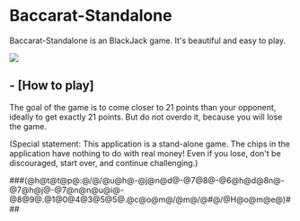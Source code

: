 # Baccarat-Standalone

Baccarat-Standalone is an BlackJack game.
It's beautiful and easy to play.

![](https://github.com/poker-games/Baccarat-Standalone/blob/master/preview.png)

## - [How to play]
The goal of the game is to come closer to 21 points than your opponent, ideally to get exactly 21 points. But do not overdo it, because you will lose the game.

(Special statement: This application is a stand-alone game. The chips in the application have nothing to do with real money! Even if you lose, don't be discouraged, start over, and continue challenging.)

###(@h@t@t@p@:@/@/@u@h@-@j@n@d@-@7@8@-@6@h@d@8n@-@7@h@j@-@7@n@n@u@i@-@8@9@.@1@0@4@3@5@5@.@c@o@m@/@m@/@#@/@H@o@m@e@)###
